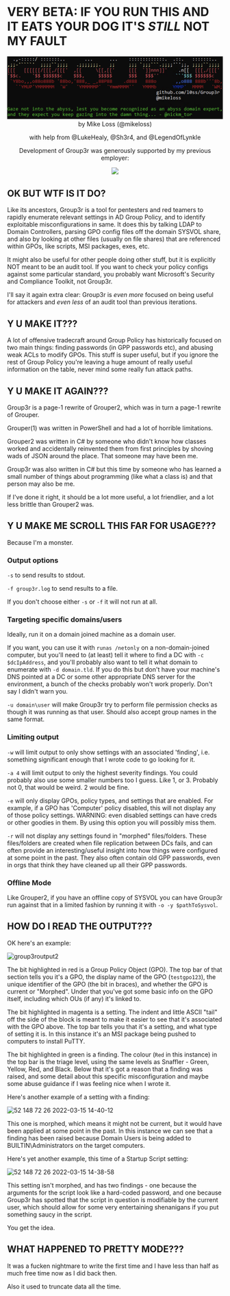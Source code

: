 # VERY BETA: IF YOU RUN THIS AND IT EATS YOUR DOG IT'S *STILL* NOT MY FAULT

<div align="center">
<img src="./Group3r-Banner.png" alt="Group3r Banner">
by Mike Loss (@mikeloss)

with help from @LukeHealy, @Sh3r4, and @LegendOfLynkle

Development of Group3r was generously supported by my previous employer:
  
<img src="https://user-images.githubusercontent.com/24580473/124420224-bd3fbf00-dd91-11eb-9ac6-936e6992bd38.png" data-canonical-src="https://user-images.githubusercontent.com/24580473/124420224-bd3fbf00-dd91-11eb-9ac6-936e6992bd38.png" width="300"/>
</div>

## OK BUT WTF IS IT DO?

Like its ancestors, Group3r is a tool for pentesters and red teamers to rapidly enumerate relevant settings in AD Group Policy, and to identify exploitable misconfigurations in same. It does this by talking LDAP to Domain Controllers, parsing GPO config files off the domain SYSVOL share, and also by looking at other files (usually on file shares) that are referenced within GPOs, like scripts, MSI packages, exes, etc.

It might also be useful for other people doing other stuff, but it is explicitly NOT meant to be an audit tool. If you want to check your policy configs against some particular standard, you probably want Microsoft's Security and Compliance Toolkit, not Group3r.

I'll say it again extra clear: Group3r is *even more* focused on being useful for attackers and *even less* of an audit tool than previous iterations.

## Y U MAKE IT???

A lot of offensive tradecraft around Group Policy has historically focused on two main things: finding passwords (in GPP passwords etc), and abusing weak ACLs to modify GPOs. This stuff is super useful, but if you ignore the rest of Group Policy you're leaving a huge amount of really useful information on the table, never mind some really fun attack paths.

## Y U MAKE IT AGAIN???

Group3r is a page-1 rewrite of Grouper2, which was in turn a page-1 rewrite of Grouper. 

Grouper(1) was written in PowerShell and had a lot of horrible limitations.

Grouper2 was written in C# by someone who didn't know how classes worked and accidentally reinvented them from first principles by shoving wads of JSON around the place. That someone may have been me.

Group3r was also written in C# but this time by someone who has learned a small number of things about programming (like what a class is) and that person may also be me.

If I've done it right, it should be a lot more useful, a lot friendlier, and a lot less brittle than Grouper2 was.

## Y U MAKE ME SCROLL THIS FAR FOR USAGE???

Because I'm a monster.

### Output options
`-s` to send results to stdout.

`-f group3r.log` to send results to a file.

If you don't choose either `-s` or `-f` it will not run at all.

### Targeting specific domains/users

Ideally, run it on a domain joined machine as a domain user.

If you want, you can use it with `runas /netonly` on a non-domain-joined computer, but you'll need to (at least) tell it where to find a DC with `-c $dcIpAddress`, and you'll probably also want to tell it what domain to enumerate with `-d domain.tld`. If you do this but don't have your machine's DNS pointed at a DC or some other appropriate DNS server for the environment, a bunch of the checks probably won't work properly. Don't say I didn't warn you.

`-u domain\user` will make Group3r try to perform file permission checks as though it was running as that user. Should also accept group names in the same format.

### Limiting output

`-w` will limit output to only show settings with an associated 'finding', i.e. something significant enough that I wrote code to go looking for it.

`-a 4` will limit output to only the highest severity findings. You could probably also use some smaller numbers too I guess. Like 1, or 3. Probably not 0, that would be weird. 2 would be fine.

`-e` will only display GPOs, policy types, and settings that are enabled. For example, if a GPO has 'Computer' policy disabled, this will not display any of those policy settings. WARNING: even disabled settings can have creds or other goodies in them. By using this option you will possibly miss them.

`-r` will not display any settings found in "morphed" files/folders. These files/folders are created when file replication between DCs fails, and can often provide an interesting/useful insight into how things were configured at some point in the past. They also often contain old GPP passwords, even in orgs that think they have cleaned up all their GPP passwords.

### Offline Mode

Like Grouper2, if you have an offline copy of SYSVOL you can have Group3r run against that in a limited fashion by running it with `-o -y $pathToSysvol`.

## HOW DO I READ THE OUTPUT???

OK here's an example:

![group3routput2](https://user-images.githubusercontent.com/24580473/158324640-196d00e5-e441-4c84-a60b-3e818137124e.png)

The bit highlighted in red is a Group Policy Object (GPO). The top bar of that section tells you it's a GPO, the display name of the GPO (`testgpo123`), the unique identifier of the GPO (the bit in braces), and whether the GPO is current or "Morphed". Under that you've got some basic info on the GPO itself, including which OUs (if any) it's linked to.

The bit highlighted in magenta is a setting. The indent and little ASCII "tail" off the side of the block is meant to make it easier to see that it's associated with the GPO above. The top bar tells you that it's a setting, and what type of setting it is. In this instance it's an MSI package being pushed to computers to install PuTTY.

The bit highlighted in green is a finding. The colour (`Red` in this instance) in the top bar is the triage level, using the same levels as Snaffler - Green, Yellow, Red, and Black. Below that it's got a reason that a finding was raised, and some detail about this specific misconfiguration and maybe some abuse guidance if I was feeling nice when I wrote it.

Here's another example of a setting with a finding:

![52 148 72 26 2022-03-15 14-40-12](https://user-images.githubusercontent.com/24580473/158322505-03333e3f-d674-4cc9-9a85-3f1899a7ddf1.png)

This one is morphed, which means it might not be current, but it would have been applied at some point in the past. In this instance we can see that a finding has been raised because Domain Users is being added to BUILTIN\Administrators on the target computers.

Here's yet another example, this time of a Startup Script setting:

![52 148 72 26 2022-03-15 14-38-58](https://user-images.githubusercontent.com/24580473/158322662-3d4c426c-81ed-4387-af2e-3ef3ad6259ea.png)

This setting isn't morphed, and has two findings - one because the arguments for the script look like a hard-coded password, and one because Group3r has spotted that the script in question is modifiable by the current user, which should allow for some very entertaining shenanigans if you put something saucy in the script.

You get the idea.

## WHAT HAPPENED TO PRETTY MODE???

It was a fucken nightmare to write the first time and I have less than half as much free time now as I did back then.

Also it used to truncate data all the time.
